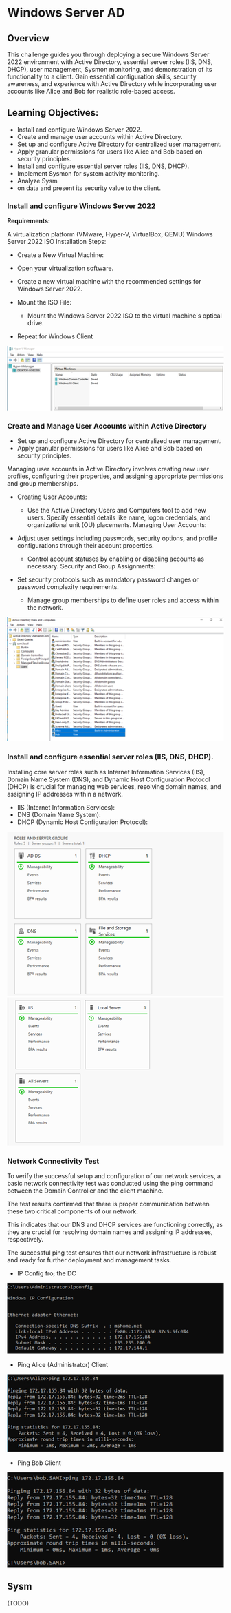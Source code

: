 # Windows Server AD
## Overview

This challenge guides you through deploying a secure Windows Server 2022 environment with Active Directory, essential server roles (IIS, DNS, DHCP), user management, Sysmon monitoring, and demonstration of its functionality to a client. Gain essential configuration skills, security awareness, and experience with Active Directory while incorporating user accounts like Alice and Bob for realistic role-based access.

## Learning Objectives:

* Install and configure Windows Server 2022.
* Create and manage user accounts within Active Directory.
* Set up and configure Active Directory for centralized user management.
* Apply granular permissions for users like Alice and Bob based on security principles.
* Install and configure essential server roles (IIS, DNS, DHCP).
* Implement Sysmon for system activity monitoring.
* Analyze Sysm
* on data and present its security value to the client.

### Install and configure Windows Server 2022

**Requirements:**

A virtualization platform (VMware, Hyper-V, VirtualBox, QEMU)
Windows Server 2022 ISO
Installation Steps:

- Create a New Virtual Machine:
- Open your virtualization software.
- Create a new virtual machine with the recommended settings for Windows Server 2022.
- Mount the ISO File:
  - Mount the Windows Server 2022 ISO to the virtual machine's optical drive.

- Repeat for Windows Client

![Hyper V](./assets/HyperV.png)

### Create and Manage User Accounts within Active Directory
* Set up and configure Active Directory for centralized user management.
* Apply granular permissions for users like Alice and Bob based on security principles.

Managing user accounts in Active Directory involves creating new user profiles, configuring their properties, and assigning appropriate permissions and group memberships.

- Creating User Accounts:

  - Use the Active Directory Users and Computers tool to add new users.
  Specify essential details like name, logon credentials, and organizational unit (OU) placements.
  Managing User Accounts:

- Adjust user settings including passwords, security options, and profile configurations through their account properties.
  - Control account statuses by enabling or disabling accounts as necessary.
  Security and Group Assignments:

- Set security protocols such as mandatory password changes or password complexity requirements.
  - Manage group memberships to define user roles and access within the network.

![Hyper V](./assets/UsersDC.png)

### Install and configure essential server roles (IIS, DNS, DHCP).

Installing core server roles such as Internet Information Services (IIS), Domain Name System (DNS), and Dynamic Host Configuration Protocol (DHCP) is crucial for managing web services, resolving domain names, and assigning IP addresses within a network.

- IIS (Internet Information Services):
- DNS (Domain Name System):
- DHCP (Dynamic Host Configuration Protocol):

![Hyper V](./assets/DCResume1.png)
![Hyper V](./assets/DCResume2.png)


### Network Connectivity Test

To verify the successful setup and configuration of our network services, a basic network connectivity test was conducted using the ping command between the Domain Controller and the client machine. 

The test results confirmed that there is proper communication between these two critical components of our network. 

This indicates that our DNS and DHCP services are functioning correctly, as they are crucial for resolving domain names and assigning IP addresses, respectively.

The successful ping test ensures that our network infrastructure is robust and ready for further deployment and management tasks.

* IP Config fro; the DC 

![Hyper V](./assets/ipConfigDC.png)

* Ping Alice (Administrator) Client

![Hypegitr V](./assets/PingAlice.png)

* Ping Bob Client 

![Hyper V](./assets/PingBob.png)

## Sysm

(TODO)